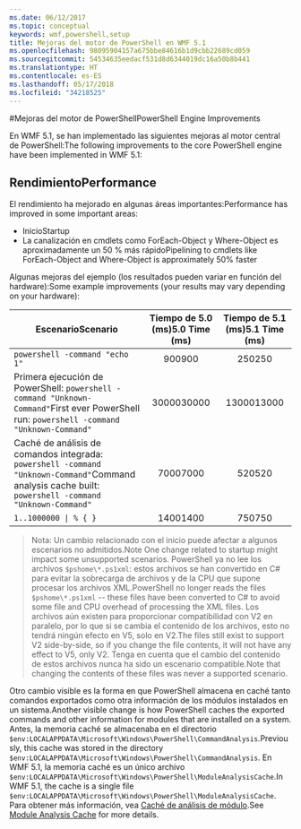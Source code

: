 ```yaml
---
ms.date: 06/12/2017
ms.topic: conceptual
keywords: wmf,powershell,setup
title: Mejoras del motor de PowerShell en WMF 5.1
ms.openlocfilehash: 98095904157a675bbe84616b1d9cbb22689cd059
ms.sourcegitcommit: 54534635eedacf531d8d6344019dc16a50b8b441
ms.translationtype: HT
ms.contentlocale: es-ES
ms.lasthandoff: 05/17/2018
ms.locfileid: "34218525"
---
```

#<a name="powershell-engine-improvements"></a><span data-ttu-id="b8fac-103">Mejoras del motor de PowerShell</span><span class="sxs-lookup"><span data-stu-id="b8fac-103">PowerShell Engine Improvements</span></span>

<span data-ttu-id="b8fac-104">En WMF 5.1, se han implementado las siguientes mejoras al motor central de PowerShell:</span><span class="sxs-lookup"><span data-stu-id="b8fac-104">The following improvements to the core PowerShell engine have been implemented in WMF 5.1:</span></span>


## <a name="performance"></a><span data-ttu-id="b8fac-105">Rendimiento</span><span class="sxs-lookup"><span data-stu-id="b8fac-105">Performance</span></span> ##

<span data-ttu-id="b8fac-106">El rendimiento ha mejorado en algunas áreas importantes:</span><span class="sxs-lookup"><span data-stu-id="b8fac-106">Performance has improved in some important areas:</span></span>

- <span data-ttu-id="b8fac-107">Inicio</span><span class="sxs-lookup"><span data-stu-id="b8fac-107">Startup</span></span>
- <span data-ttu-id="b8fac-108">La canalización en cmdlets como ForEach-Object y Where-Object es aproximadamente un 50 % más rápido</span><span class="sxs-lookup"><span data-stu-id="b8fac-108">Pipelining to cmdlets like ForEach-Object and Where-Object is approximately 50% faster</span></span>

<span data-ttu-id="b8fac-109">Algunas mejoras del ejemplo (los resultados pueden variar en función del hardware):</span><span class="sxs-lookup"><span data-stu-id="b8fac-109">Some example improvements (your results may vary depending on your hardware):</span></span>

| <span data-ttu-id="b8fac-110">Escenario</span><span class="sxs-lookup"><span data-stu-id="b8fac-110">Scenario</span></span> | <span data-ttu-id="b8fac-111">Tiempo de 5.0 (ms)</span><span class="sxs-lookup"><span data-stu-id="b8fac-111">5.0 Time (ms)</span></span> | <span data-ttu-id="b8fac-112">Tiempo de 5.1 (ms)</span><span class="sxs-lookup"><span data-stu-id="b8fac-112">5.1 Time (ms)</span></span> |
| -------- | :---------------: | :---------------: |
| `powershell -command "echo 1"` | <span data-ttu-id="b8fac-113">900</span><span class="sxs-lookup"><span data-stu-id="b8fac-113">900</span></span> | <span data-ttu-id="b8fac-114">250</span><span class="sxs-lookup"><span data-stu-id="b8fac-114">250</span></span> |
| <span data-ttu-id="b8fac-115">Primera ejecución de PowerShell: `powershell -command "Unknown-Command"`</span><span class="sxs-lookup"><span data-stu-id="b8fac-115">First ever PowerShell run: `powershell -command "Unknown-Command"`</span></span> | <span data-ttu-id="b8fac-116">30000</span><span class="sxs-lookup"><span data-stu-id="b8fac-116">30000</span></span> | <span data-ttu-id="b8fac-117">13000</span><span class="sxs-lookup"><span data-stu-id="b8fac-117">13000</span></span> |
| <span data-ttu-id="b8fac-118">Caché de análisis de comandos integrada: `powershell -command "Unknown-Command"`</span><span class="sxs-lookup"><span data-stu-id="b8fac-118">Command analysis cache built: `powershell -command "Unknown-Command"`</span></span> | <span data-ttu-id="b8fac-119">7000</span><span class="sxs-lookup"><span data-stu-id="b8fac-119">7000</span></span> | <span data-ttu-id="b8fac-120">520</span><span class="sxs-lookup"><span data-stu-id="b8fac-120">520</span></span> |
| <code>1..1000000 &#124; % { }</code> | <span data-ttu-id="b8fac-121">1400</span><span class="sxs-lookup"><span data-stu-id="b8fac-121">1400</span></span> | <span data-ttu-id="b8fac-122">750</span><span class="sxs-lookup"><span data-stu-id="b8fac-122">750</span></span> |

> <span data-ttu-id="b8fac-123">Nota: Un cambio relacionado con el inicio puede afectar a algunos escenarios no admitidos.</span><span class="sxs-lookup"><span data-stu-id="b8fac-123">Note One change related to startup might impact some unsupported scenarios.</span></span>
> <span data-ttu-id="b8fac-124">PowerShell ya no lee los archivos `$pshome\*.ps1xml`: estos archivos se han convertido en C# para evitar la sobrecarga de archivos y de la CPU que supone procesar los archivos XML.</span><span class="sxs-lookup"><span data-stu-id="b8fac-124">PowerShell no longer reads the files `$pshome\*.ps1xml` -- these files have been converted to C# to avoid some file and CPU overhead of processing the XML files.</span></span>
<span data-ttu-id="b8fac-125">Los archivos aún existen para proporcionar compatibilidad con V2 en paralelo, por lo que si se cambia el contenido de los archivos, esto no tendrá ningún efecto en V5, solo en V2.</span><span class="sxs-lookup"><span data-stu-id="b8fac-125">The files still exist to support V2 side-by-side, so if you change the file contents, it will not have any effect to V5, only V2.</span></span>
<span data-ttu-id="b8fac-126">Tenga en cuenta que el cambio del contenido de estos archivos nunca ha sido un escenario compatible.</span><span class="sxs-lookup"><span data-stu-id="b8fac-126">Note that changing the contents of these files was never a supported scenario.</span></span>

<span data-ttu-id="b8fac-127">Otro cambio visible es la forma en que PowerShell almacena en caché tanto comandos exportados como otra información de los módulos instalados en un sistema.</span><span class="sxs-lookup"><span data-stu-id="b8fac-127">Another visible change is how PowerShell caches the exported commands and other information for modules that are installed on a system.</span></span>
<span data-ttu-id="b8fac-128">Antes, la memoria caché se almacenaba en el directorio `$env:LOCALAPPDATA\Microsoft\Windows\PowerShell\CommandAnalysis`.</span><span class="sxs-lookup"><span data-stu-id="b8fac-128">Previously, this cache was stored in the directory `$env:LOCALAPPDATA\Microsoft\Windows\PowerShell\CommandAnalysis`.</span></span>
<span data-ttu-id="b8fac-129">En WMF 5.1, la memoria caché es un único archivo `$env:LOCALAPPDATA\Microsoft\Windows\PowerShell\ModuleAnalysisCache`.</span><span class="sxs-lookup"><span data-stu-id="b8fac-129">In WMF 5.1, the cache is a single file `$env:LOCALAPPDATA\Microsoft\Windows\PowerShell\ModuleAnalysisCache`.</span></span>
<span data-ttu-id="b8fac-130">Para obtener más información, vea [Caché de análisis de módulo](scenarios-features.md#module-analysis-cache).</span><span class="sxs-lookup"><span data-stu-id="b8fac-130">See [Module Analysis Cache](scenarios-features.md#module-analysis-cache) for more details.</span></span>
